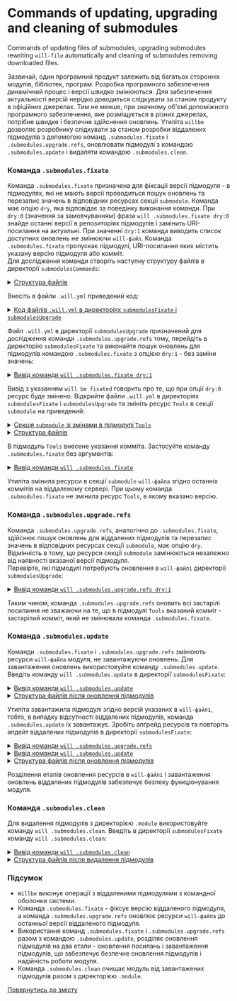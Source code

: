 # Commands of updating, upgrading and cleaning of submodules

Commands of updating files of submodules, upgrading submodules rewriting <code>will-file</code> automatically and cleaning of submodules removing downloaded files.

Зазвичай, один програмний продукт залежить від багатьох сторонніх модулів, бібліотек, програм. Розробка програмного забезпечення динамічний процес і версії швидко змінюються. Для забезпечення  актуальності версій нерідко доводиться слідкувати за станом продукту в офіційних джерелах. Тим не менше, при значному об'ємі допоміжного програмного забезпечення, яке розміщується в різних джерелах, потрібне швидке і безпечне здійснення оновлень. Утиліта `willbe` дозволяє розробнику слідкувати за станом розробки віддалених підмодулів з допомогою команд `.submodules.fixate` i `.submodules.upgrade.refs`, оновлювати підмодулі з командою `.submodules.update` i видаляти командою `.submodules.clean`.   

### Команда `.submodules.fixate`  
Команда `.submodules.fixate` призначена для фіксації версії підмодуля - в підмодулях, які не мають версії проводиться пошук оновлень та перезапис значень в відповідних ресурсах секції `submodule`. Команда має опцію `dry`, яка відповідає за поведінку виконання команди. При `dry:0` (значення за замовчуванням) фраза `will .submodules.fixate dry:0` знайде останні версії в репозиторіях підмодулів і замінить URI-посилання на актуальні. При значенні `dry:1` команда виводить список доступних оновлень не змінюючи `will-файл`. Команда `.submodules.fixate` пропускає підмодулі, URI-посилання яких містить указану версію підмодуля або комміт.  
Для дослідження команди створіть наступну структуру файлів в директорії `submodulesCommands`:   

<details>
  <summary><u>Структура файлів</u></summary>

```
submodulesCommands
        ├── submodulesFixate
        │           └── .will.yml
        └── submodulesUpgrade
                    └── .will.yml

```

</details>

Внесіть в файли `.will.yml` приведений код:  

<details>
  <summary><u>Код файлів <code>.will.yml</code> в директоріях <code>submodulesFixate</code> і <code>submodulesUpgrade</code></u></summary>

```yaml
about :

  name : submodulesCommands
  description : "To test submodule control commands"

submodule :

  Tools : git+https:///github.com/Wandalen/wTools.git/out/wTools#master
  PathFundamentals : git+https:///github.com/Wandalen/wPathFundamentals.git/out/wPathFundamentals#master
  Files : git+https:///github.com/Wandalen/wFiles.git/out/wFiles#master

```
</details>

Файл `.will.yml` в директорії `submodulesUpgrade` призначений для дослідження команди `.submodules.upgrade.refs` тому, перейдіть в директорію `submodulesFixate` та виконайте пошук оновлень для підмодулів командою `.submodules.fixate` з опцією `dry:1` - без заміни значень:  

<details>
  <summary><u>Вивід команди <code>will .submodules.fixate dry:1</code></u></summary>

```
[user@user ~]$ will .submodules.fixate dry:1
...
Remote path of module::submodulesCommands / module::Tools will be fixated
  git+https:///github.com/Wandalen/wTools.git/out/wTools : .#56afe924c2680301078ccb8ad24a9e7be7008485 <- .#master
  in /path_to_file/.will.yml
Remote path of module::submodulesCommands / module::PathFundamentals will be fixated
  git+https:///github.com/Wandalen/wPathFundamentals.git/out/wPathFundamentals : .#84dd78771fd257bf8599dafe3cc37a9407a29896 <- .#master
  in /path_to_file/.will.yml
Remote path of module::submodulesCommands / module::Files will be fixated
  git+https:///github.com/Wandalen/wFiles.git/out/wFiles : .#5a29f780c4c7ff7f2202dd8c61562d1f2ae095e9 <- .#master
  in /path_to_file/.will.yml

```

</details>

Вивід з указанням `will be fixated` говорить про те, що при опції `dry:0` ресурс буде змінено. Відкрийте файли `.will.yml` в директоріях `submodulesFixate` і `submodulesUpgrade` та змініть ресурс `Tools` в секції `submodule` на приведений:  

<details>
  <summary><u>Секція <code>submodule</code> зі змінами в підмодулі <code>Tools</code></u></summary>

```yaml    
submodule :

  Tools : git+https:///github.com/Wandalen/wTools.git/out/wTools#ec60e39ded1669e27abaa6fc2798ee13804c400a
  PathFundamentals : git+https:///github.com/Wandalen/wPathFundamentals.git/out/wPathFundamentals#master
  Files : git+https:///github.com/Wandalen/wFiles.git/out/wFiles#master

```

</details>
<details>
  <summary><u>Структура файлів</u></summary>

```
submodulesCommands
        ├── submodulesFixate
        │           └── .will.yml
        └── submodulesUpgrade
                    └── .will.yml

```

</details>

В підмодуль `Tools` внесене указання комміта. Застосуйте команду `.submodules.fixate` без аргументів:

<details>
  <summary><u>Вивід команди <code>will .submodules.fixate</code></u></summary>

```
[user@user ~]$ will .submodules.fixate
...
Remote path of module::submodulesCommands / module::PathFundamentals fixated
  git+https:///github.com/Wandalen/wPathFundamentals.git/out/wPathFundamentals : .#84dd78771fd257bf8599dafe3cc37a9407a29896 <- .#master
  in /path_to_file/submodulesFixate/.will.yml
Remote path of module::submodulesCommands / module::Files fixated
  git+https:///github.com/Wandalen/wFiles.git/out/wFiles : .#5a29f780c4c7ff7f2202dd8c61562d1f2ae095e9 <- .#master
  in /path_to_file/submodulesFixate/.will.yml

```

</details>

Утиліта змінила ресурси в секції `submodule` `will-файлa` згідно останніх коммітів на віддаленому сервері. При цьому команда `.submodules.fixate` не змінила ресурс `Tools`, в якому вказано версію.  

### Команда `.submodules.upgrade.refs`
Команда `.submodules.upgrade.refs`, аналогічно до `.submodules.fixate`, здійснює пошук оновлень для віддалених підмодулів та перезапис значень в відповідних ресурсах секції `submodule`, має опцію `dry`. Відмінність в тому, що ресурси секції `submodule` замінюються незалежно від наявності вказаної версії підмодуля.  
Перевірте, які підмодулі потребують оновлення в `will-файлі` директорії `submodulesUpgrade`:  

<details>
  <summary><u>Вивід команди <code>will .submodules.upgrade.refs dry:1</code></u></summary>

```
[user@user ~]$ will .submodules.upgrade.refs dry:1
...
Module at /path_to_file/.will.yml
...
  Remote path of module::submodulesCommands / module::Tools will be fixated
  git+https:///github.com/Wandalen/wTools.git/out/wTools : .#56afe924c2680301078ccb8ad24a9e7be7008485 <- .#master
  in /path_to_file/submodulesUpgrade/.will.yml
Remote path of module::submodulesCommands / module::PathFundamentals will be fixated
  git+https:///github.com/Wandalen/wPathFundamentals.git/out/wPathFundamentals : .#84dd78771fd257bf8599dafe3cc37a9407a29896 <- .#master
  in /path_to_file/submodulesUpgrade/.will.yml
Remote path of module::submodulesCommands / module::Files will be fixated
  git+https:///github.com/Wandalen/wFiles.git/out/wFiles : .#5a29f780c4c7ff7f2202dd8c61562d1f2ae095e9 <- .#master
  in /path_to_file/submodulesUpgrade/.will.yml

```

</details>

Таким чином, команда `.submodules.upgrade.refs` оновить всі застарілі посилання не зважаючи на те, що в підмодулі `Tools` вказаний комміт - застарілий комміт, який не змінювала команда `.submodules.fixate`.   

### Команда `.submodules.update` 
Команди `.submodules.fixate` i `.submodules.upgrade.refs` змінюють ресурси `will-файла` модуля, не завантажуючи оновлень. Для завантаження оновлень використовуйте команду `.submodules.update`.  
Введіть команду `will .submodules.update` в директорії `submodulesFixate`:

<details>
  <summary><u>Вивід команди <code>will .submodules.update</code></u></summary>

```
[user@user ~]$ will .submodules.update
...
   . Read : /path_to_file/submodulesFixate/.module/Tools/out/wTools.out.will.yml
   + module::Tools version ec60e39ded1669e27abaa6fc2798ee13804c400a was downloaded in 14.897s
   . Read : /path_to_file/submodulesFixate/.module/PathFundamentals/out/wPathFundamentals.out.will.yml
   + module::PathFundamentals version 84dd78771fd257bf8599dafe3cc37a9407a29896 was downloaded in 3.464s
   . Read : /path_to_file/submodulesFixate/.module/Files/out/wFiles.out.will.yml
   + module::Files version 5a29f780c4c7ff7f2202dd8c61562d1f2ae095e9 was downloaded in 10.199s
 + 3/3 submodule(s) of module::submodulesCommands were downloaded in 28.569s

```

</details>
<details>
  <summary><u>Структура файлів після оновлення підмодулів</u></summary>

```
submodulesCommands
        ├── submodulesFixate
        │           ├── .module
        │           └── .will.yml
        └── submodulesUpgrade
                    └── .will.yml

```

</details>

Утиліта завантажила підмодулі згідно версій указаних в `will-файлі`, тобто, в випадку відсутності віддалених підмодулів, команда `.submodules.update` їх завантажує. Зробіть апґрейд ресурсів та повторіть апдейт віддалених підмодулів в директорії `submodulesFixate`:  

<details>
  <summary><u>Вивід команди <code>will .submodules.upgrade.refs</code></u></summary>

```
[user@user ~]$ will .submodules.upgrade.refs
...
Remote path of module::submodulesCommands / module::Tools fixated
  git+https:///github.com/Wandalen/wTools.git/out/wTools : .#56afe924c2680301078ccb8ad24a9e7be7008485 <- .#ec60e39ded1669e27abaa6fc2798ee13804c400a
  in /path_to_file/submodulesFixate/.will.yml

```

</details>
<details>
  <summary><u>Вивід команди <code>will .submodules.update</code></u></summary>

```
[user@user ~]$ will .submodules.update
...
   . Read : /path_to_file/submodulesFixate/.module/Tools/out/wTools.out.will.yml
   + module::Tools version 56afe924c2680301078ccb8ad24a9e7be7008485 was updated in 15.177s
   . Read : /path_to_file/submodulesFixate/.module/PathFundamentals/out/wPathFundamentals.out.will.yml
   + module::PathFundamentals version 84dd78771fd257bf8599dafe3cc37a9407a29896 was updated in 3.489s
   . Read : /path_to_file/submodulesFixate/.module/Files/out/wFiles.out.will.yml
   + module::Files version 5a29f780c4c7ff7f2202dd8c61562d1f2ae095e9 was updated in 11.897s
 + 3/3 submodule(s) of module::submodulesCommands were updated in 30.574s

```

</details>
<details>
  <summary><u>Структура файлів після оновлення підмодулів</u></summary>

```
submodulesCommands
        ├── submodulesFixate
        │           ├── .module
        │           └── .will.yml
        └── submodulesUpgrade
                    └── .will.yml

```

</details>

Розділення етапів оновлення ресурсів в  `will-файлі` і завантаження оновлень віддалених підмодулів забезпечує безпеку функціонування модуля.  

### Команда `.submodules.clean`    
Для видалення підмодулів з директорією `.module` використовуйте команду `will .submodules.clean`. Введіть в директорії `submodulesFixate` команду `will .submodules.clean`:

<details>
  <summary><u>Вивід команди <code>will .submodules.clean</code></u></summary>

```
[user@user ~]$ will .submodules.clean
...
 - Clean deleted 551 file(s) in 1.753s

```

</details>

<details>
  <summary><u>Структура файлів після видалення підмодулів</u></summary>

```
submodulesCommands
        ├── submodulesFixate
        │           └── .will.yml
        └── submodulesUpgrade
                    └── .will.yml    

```

</details>

### Підсумок
- `Willbe` виконує операції з віддаленими підмодулями з командної оболонки системи.  
- Команда `.submodules.fixate` -  фіксує версію віддаленого підмодуля, а команда `.submodules.upgrade.refs` оновлює ресурси `will-файла` до останньої версії віддаленого підмодуля.  
- Використання команд `.submodules.fixate` i `.submodules.upgrade.refs` разом з командою `.submodules.update`, розділяє оновлення підмодулів на два етапи - оновлення посилань і завантаження підмодулів, що забезпечує безпечне оновлення підмодулів і надійність роботи модуля.   
- Команда `.submodules.clean` очищає модуль від завантажених підмодулів разом з директорією `.module`.

[Повернутись до змісту](../README.md#tutorials)

